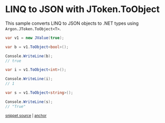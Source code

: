 # LINQ to JSON with JToken.ToObject

This sample converts LINQ to JSON objects to .NET types using `Argon.JToken.ToObject<T>`.

<!-- snippet: ToObjectGeneric -->
<a id='snippet-toobjectgeneric'></a>
```cs
var v1 = new JValue(true);

var b = v1.ToObject<bool>();

Console.WriteLine(b);
// true

var i = v1.ToObject<int>();

Console.WriteLine(i);
// 1

var s = v1.ToObject<string>();

Console.WriteLine(s);
// "True"
```
<sup><a href='/src/ArgonTests/Documentation/Samples/Linq/ToObjectGeneric.cs#L12-L31' title='Snippet source file'>snippet source</a> | <a href='#snippet-toobjectgeneric' title='Start of snippet'>anchor</a></sup>
<!-- endSnippet -->
